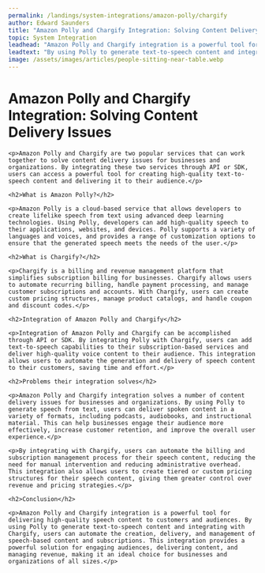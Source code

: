 ```yaml
---
permalink: /landings/system-integrations/amazon-polly/chargify
author: Edward Saunders
title: "Amazon Polly and Chargify Integration: Solving Content Delivery Issues"
topic: System Integration
leadhead: "Amazon Polly and Chargify integration is a powerful tool for delivering high-quality speech content to customers and audiences"
leadtext: "By using Polly to generate text-to-speech content and integrating with Chargify, users can automate the creation, delivery, and management of speech-based content and subscriptions. This integration provides a powerful solution for engaging audiences, delivering content, and managing revenue, making it an ideal choice for businesses and organizations of all sizes."
image: /assets/images/articles/people-sitting-near-table.webp
---
```

<div class="arttext">
	<h1>Amazon Polly and Chargify Integration: Solving Content Delivery Issues</h1>

	<p>Amazon Polly and Chargify are two popular services that can work together to solve content delivery issues for businesses and organizations. By integrating these two services through API or SDK, users can access a powerful tool for creating high-quality text-to-speech content and delivering it to their audience.</p>

	<h2>What is Amazon Polly?</h2>

	<p>Amazon Polly is a cloud-based service that allows developers to create lifelike speech from text using advanced deep learning technologies. Using Polly, developers can add high-quality speech to their applications, websites, and devices. Polly supports a variety of languages and voices, and provides a range of customization options to ensure that the generated speech meets the needs of the user.</p>

	<h2>What is Chargify?</h2>

	<p>Chargify is a billing and revenue management platform that simplifies subscription billing for businesses. Chargify allows users to automate recurring billing, handle payment processing, and manage customer subscriptions and accounts. With Chargify, users can create custom pricing structures, manage product catalogs, and handle coupon and discount codes.</p>

	<h2>Integration of Amazon Polly and Chargify</h2>

	<p>Integration of Amazon Polly and Chargify can be accomplished through API or SDK. By integrating Polly with Chargify, users can add text-to-speech capabilities to their subscription-based services and deliver high-quality voice content to their audience. This integration allows users to automate the generation and delivery of speech content to their customers, saving time and effort.</p>

	<h2>Problems their integration solves</h2>

	<p>Amazon Polly and Chargify integration solves a number of content delivery issues for businesses and organizations. By using Polly to generate speech from text, users can deliver spoken content in a variety of formats, including podcasts, audiobooks, and instructional material. This can help businesses engage their audience more effectively, increase customer retention, and improve the overall user experience.</p>

	<p>By integrating with Chargify, users can automate the billing and subscription management process for their speech content, reducing the need for manual intervention and reducing administrative overhead. This integration also allows users to create tiered or custom pricing structures for their speech content, giving them greater control over revenue and pricing strategies.</p>

	<h2>Conclusion</h2>

	<p>Amazon Polly and Chargify integration is a powerful tool for delivering high-quality speech content to customers and audiences. By using Polly to generate text-to-speech content and integrating with Chargify, users can automate the creation, delivery, and management of speech-based content and subscriptions. This integration provides a powerful solution for engaging audiences, delivering content, and managing revenue, making it an ideal choice for businesses and organizations of all sizes.</p>

</div>